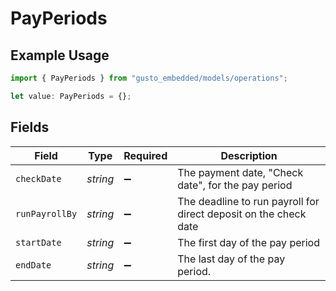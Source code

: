 # PayPeriods

## Example Usage

```typescript
import { PayPeriods } from "gusto_embedded/models/operations";

let value: PayPeriods = {};
```

## Fields

| Field                                                            | Type                                                             | Required                                                         | Description                                                      |
| ---------------------------------------------------------------- | ---------------------------------------------------------------- | ---------------------------------------------------------------- | ---------------------------------------------------------------- |
| `checkDate`                                                      | *string*                                                         | :heavy_minus_sign:                                               | The payment date, "Check date", for the pay period               |
| `runPayrollBy`                                                   | *string*                                                         | :heavy_minus_sign:                                               | The deadline to run payroll for direct deposit on the check date |
| `startDate`                                                      | *string*                                                         | :heavy_minus_sign:                                               | The first day of the pay period                                  |
| `endDate`                                                        | *string*                                                         | :heavy_minus_sign:                                               | The last day of the pay period.                                  |